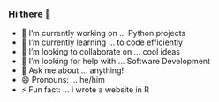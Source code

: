 ### Hi there 👋






- 🔭 I’m currently working on ... Python projects
- 🌱 I’m currently learning ... to code efficiently
- 👯 I’m looking to collaborate on ... cool ideas
- 🤔 I’m looking for help with ... Software Development
- 💬 Ask me about ... anything!
- 😄 Pronouns: ... he/him
- ⚡ Fun fact: ... i wrote a website in R

